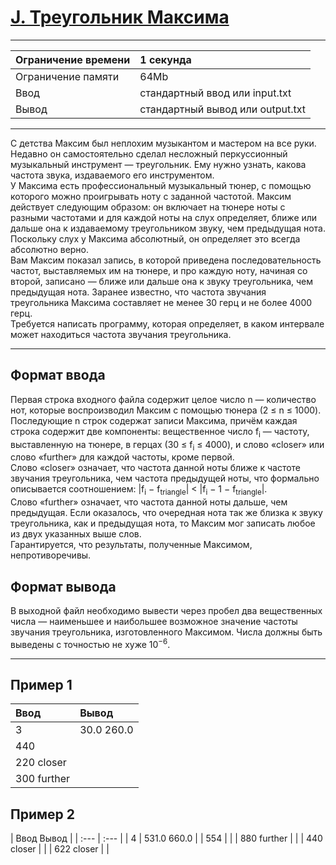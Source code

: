 # [J. Треугольник Максима](https://contest.yandex.ru/contest/27472/problems/J/)

---
| Ограничение времени | 1 секунда |
| :--- |:--- |
| Ограничение памяти | 64Mb |
| Ввод | стандартный ввод или input.txt |
| Вывод | стандартный вывод или output.txt |
---

С детства Максим был неплохим музыкантом и мастером на все руки. Недавно он самостоятельно сделал несложный перкуссионный музыкальный инструмент — треугольник. Ему нужно узнать, какова частота звука, издаваемого его инструментом.  
У Максима есть профессиональный музыкальный тюнер, с помощью которого можно проигрывать ноту с заданной частотой. Максим действует следующим образом: он включает на тюнере ноты с разными частотами и для каждой ноты на слух определяет, ближе или дальше она к издаваемому треугольником звуку, чем предыдущая нота. Поскольку слух у Максима абсолютный, он определяет это всегда абсолютно верно.  
Вам Максим показал запись, в которой приведена последовательность частот, выставляемых им на тюнере, и про каждую ноту, начиная со второй, записано — ближе или дальше она к звуку треугольника, чем предыдущая нота. Заранее известно, что частота звучания треугольника Максима составляет не менее 30 герц и не более 4000 герц.  
Требуется написать программу, которая определяет, в каком интервале может находиться частота звучания треугольника.

---
## Формат ввода
Первая строка входного файла содержит целое число n — количество нот, которые воспроизводил Максим с помощью тюнера (2 ≤ n ≤ 1000). Последующие n строк содержат записи Максима, причём каждая строка содержит две компоненты: вещественное число f<sub>i</sub> — частоту, выставленную на тюнере, в герцах (30 ≤ f<sub>i</sub> ≤ 4000), и слово «closer» или слово «further» для каждой частоты, кроме первой.  
Слово «closer» означает, что частота данной ноты ближе к частоте звучания треугольника, чем частота предыдущей ноты, что формально описывается соотношением: |f<sub>i</sub> − f<sub>triangle</sub>| < |f<sub>i</sub> − 1 − f<sub>triangle</sub>|.  
Слово «further» означает, что частота данной ноты дальше, чем предыдущая.
Если оказалось, что очередная нота так же близка к звуку треугольника, как и предыдущая нота, то Максим мог записать любое из двух указанных выше слов.  
Гарантируется, что результаты, полученные Максимом, непротиворечивы.

## Формат вывода
В выходной файл необходимо вывести через пробел два вещественных числа — наименьшее и наибольшее возможное значение частоты звучания треугольника, изготовленного Максимом. Числа должны быть выведены с точностью не хуже 10<sup>−6</sup>.

---
## Пример 1

| Ввод | Вывод |
| :--- | :--- |
| 3 | 30.0 260.0 |
| 440 | |
| 220 closer | |
| 300 further| |

## Пример 2

| Ввод   Вывод |
| :--- | :--- |
| 4 | 531.0 660.0 |
| 554 | |
| 880 further | |
| 440 closer | |
| 622 closer | |
